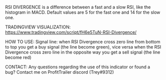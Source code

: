 RSI DIVERGENCE is a difference between a fast and a slow RSI, like the histogram in MACD. Default values are 5 for the fast one and 14 for the slow one.

TRADINGVIEW VISUALIZATION:
https://www.tradingview.com/script/fH6e5TuN-RSI-Divergence/

HOW TO USE:
Signal line: when RSI Divergence cross zero line from bottom to top you get a buy signal (the line become green), vice versa when the RSI Divergence cross zero line in the opposite way you get a sell signal (the line become red)


CONTACT:
Any questions regarding the use of this indicator or found a bug? Contact me on ProfitTrailer discord (Trey#9312)
